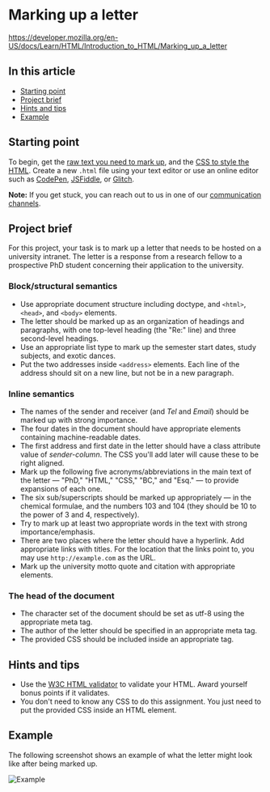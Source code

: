 # Marking up a letter

https://developer.mozilla.org/en-US/docs/Learn/HTML/Introduction_to_HTML/Marking_up_a_letter

## In this article
- [Starting point](#starting_point)
- [Project brief](#project_brief)
- [Hints and tips](#hints_and_tips)
- [Example](#example)

## Starting point
To begin, get the [raw text you need to mark up](https://github.com/mdn/learning-area/blob/main/html/introduction-to-html/marking-up-a-letter-start/letter-text.txt), and the [CSS to style the HTML](https://github.com/mdn/learning-area/blob/main/html/introduction-to-html/marking-up-a-letter-start/css.txt). Create a new `.html` file using your text editor or use an online editor such as [CodePen](https://codepen.io/), [JSFiddle](https://jsfiddle.net/), or [Glitch](https://glitch.com/).

**Note:** If you get stuck, you can reach out to us in one of our [communication channels](https://developer.mozilla.org/en-US/docs/MDN/Community/Communication_channels).

## Project brief
For this project, your task is to mark up a letter that needs to be hosted on a university intranet. The letter is a response from a research fellow to a prospective PhD student concerning their application to the university.

### Block/structural semantics
- Use appropriate document structure including doctype, and `<html>`, `<head>`, and `<body>` elements.
- The letter should be marked up as an organization of headings and paragraphs, with one top-level heading (the "Re:" line) and three second-level headings.
- Use an appropriate list type to mark up the semester start dates, study subjects, and exotic dances.
- Put the two addresses inside `<address>` elements. Each line of the address should sit on a new line, but not be in a new paragraph.

### Inline semantics
- The names of the sender and receiver (and *Tel* and *Email*) should be marked up with strong importance.
- The four dates in the document should have appropriate elements containing machine-readable dates.
- The first address and first date in the letter should have a class attribute value of *sender-column*. The CSS you'll add later will cause these to be right aligned.
- Mark up the following five acronyms/abbreviations in the main text of the letter — "PhD," "HTML," "CSS," "BC," and "Esq." — to provide expansions of each one.
- The six sub/superscripts should be marked up appropriately — in the chemical formulae, and the numbers 103 and 104 (they should be 10 to the power of 3 and 4, respectively).
- Try to mark up at least two appropriate words in the text with strong importance/emphasis.
- There are two places where the letter should have a hyperlink. Add appropriate links with titles. For the location that the links point to, you may use `http://example.com` as the URL.
- Mark up the university motto quote and citation with appropriate elements.

### The head of the document
- The character set of the document should be set as utf-8 using the appropriate meta tag.
- The author of the letter should be specified in an appropriate meta tag.
- The provided CSS should be included inside an appropriate tag.

## Hints and tips
- Use the [W3C HTML validator](https://validator.w3.org/) to validate your HTML. Award yourself bonus points if it validates.
- You don't need to know any CSS to do this assignment. You just need to put the provided CSS inside an HTML element.

## Example
The following screenshot shows an example of what the letter might look like after being marked up.

![Example](https://developer.mozilla.org/en-US/docs/Learn/HTML/Introduction_to_HTML/Marking_up_a_letter/letter-update.png)
